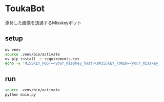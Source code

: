 # ToukaBot

添付した画像を透過するMisskeyボット

## setup

```bash
uv vnev
source .venv/bin/activate
uv pip install -r requirements.txt
echo -e "MISSKEY_HOST=<your_misskey_host>\nMISSKEY_TOKEN=<your_misskey_api_token>" > .env
```

## run

```bash
source .venv/bin/activate
python main.py
```

